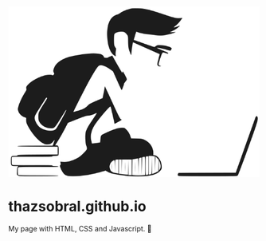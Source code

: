 <p align="center">
  <img src="/assets/images/study-development.svg">
</p>

# thazsobral.github.io

My page with HTML, CSS and Javascript. 🤟 
